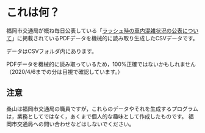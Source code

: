 # これは何？

福岡市交通局が概ね毎日公表している「[ラッシュ時の車内混雑状況の公表について](https://subway.city.fukuoka.lg.jp/topics/detail.php?id=1006)」に掲載されているPDFデータを機械的に読み取り生成したCSVデータです。

データはCSVフォルダ内にあります。

PDFデータを機械的に読み取っているため，100%正確ではないかもしれません（2020/4/6までの分は目視で確認しています。）


## 注意

桑山は福岡市交通局の職員ですが，これらのデータやそれを生成するプログラムは，業務としてではなく，あくまで個人的な趣味として作成したものです。
福岡市交通局への問い合わせなどはしないでください。
